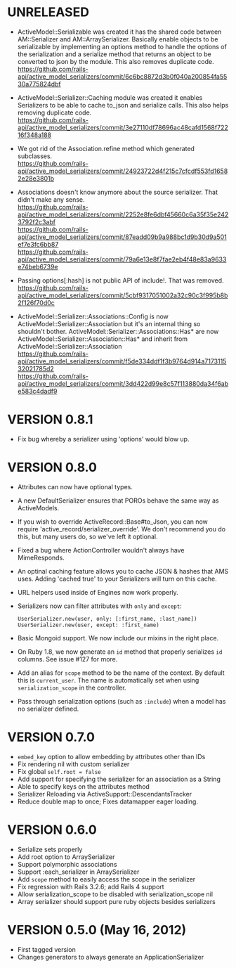 # UNRELEASED

* ActiveModel::Serializable was created it has the shared code between
  AM::Serializer and AM::ArraySerializer. Basically enable objects to be
  serializable by implementing an options method to handle the options
  of the serialization and a serialize method that returns an object to
  be converted to json by the module. This also removes duplicate code.  
  https://github.com/rails-api/active_model_serializers/commit/6c6bc8872d3b0f040a200854fa5530a775824dbf

* ActiveModel::Serializer::Caching module was created it enables
  Serializers to be able to cache to\_json and serialize calls. This
  also helps removing duplicate code.  
  https://github.com/rails-api/active_model_serializers/commit/3e27110df78696ac48cafd1568f72216f348a188

* We got rid of the Association.refine method which generated
  subclasses.  
  https://github.com/rails-api/active_model_serializers/commit/24923722d4f215c7cfcdf553fd16582e28e3801b

* Associations doesn't know anymore about the source serializer.
  That didn't make any sense.  
  https://github.com/rails-api/active_model_serializers/commit/2252e8fe6dbf45660c6a35f35e2423792f2c3abf  
  https://github.com/rails-api/active_model_serializers/commit/87eadd09b9a988bc1d9b30d9a501ef7e3fc6bb87  
  https://github.com/rails-api/active_model_serializers/commit/79a6e13e8f7fae2eb4f48e83a9633e74beb6739e

* Passing options[:hash] is not public API of include!. That was
  removed.  
  https://github.com/rails-api/active_model_serializers/commit/5cbf9317051002a32c90c3f995b8b2f126f70d0c

* ActiveModel::Serializer::Associations::Config is now
  ActiveModel::Serializer::Association but it's an internal
  thing so shouldn't bother.
  ActiveModel::Serializer::Associations::Has\* are now
  ActiveModel::Serializer::Association::Has\* and inherit from
  ActiveModel::Serializer::Association  
  https://github.com/rails-api/active_model_serializers/commit/f5de334ddf1f3b9764d914a717311532021785d2  
  https://github.com/rails-api/active_model_serializers/commit/3dd422d99e8c57f113880da34f6abe583c4dadf9

# VERSION 0.8.1

* Fix bug whereby a serializer using 'options' would blow up.

# VERSION 0.8.0

* Attributes can now have optional types.

* A new DefaultSerializer ensures that POROs behave the same way as ActiveModels.

* If you wish to override ActiveRecord::Base#to\_Json, you can now require
  'active\_record/serializer\_override'. We don't recommend you do this, but
  many users do, so we've left it optional.

* Fixed a bug where ActionController wouldn't always have MimeResponds.

* An optinal caching feature allows you to cache JSON & hashes that AMS uses.
  Adding 'cached true' to your Serializers will turn on this cache.

* URL helpers used inside of Engines now work properly.

* Serializers now can filter attributes with `only` and `except`:

  ```
  UserSerializer.new(user, only: [:first_name, :last_name])
  UserSerializer.new(user, except: :first_name)
  ```

* Basic Mongoid support. We now include our mixins in the right place.

* On Ruby 1.8, we now generate an `id` method that properly serializes `id`
  columns. See issue #127 for more.

* Add an alias for `scope` method to be the name of the context. By default
  this is `current_user`. The name is automatically set when using
  `serialization_scope` in the controller.

* Pass through serialization options (such as `:include`) when a model
  has no serializer defined.

# VERSION 0.7.0

* ```embed_key``` option to allow embedding by attributes other than IDs
* Fix rendering nil with custom serializer
* Fix global ```self.root = false```
* Add support for specifying the serializer for an association as a String
* Able to specify keys on the attributes method
* Serializer Reloading via ActiveSupport::DescendantsTracker
* Reduce double map to once; Fixes datamapper eager loading.

# VERSION 0.6.0

* Serialize sets properly
* Add root option to ArraySerializer
* Support polymorphic associations
* Support :each_serializer in ArraySerializer
* Add `scope` method to easily access the scope in the serializer
* Fix regression with Rails 3.2.6; add Rails 4 support
* Allow serialization_scope to be disabled with serialization_scope nil
* Array serializer should support pure ruby objects besides serializers

# VERSION 0.5.0 (May 16, 2012)

* First tagged version
* Changes generators to always generate an ApplicationSerializer
